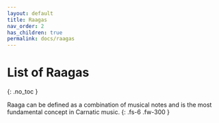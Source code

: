 ```yaml
---
layout: default
title: Raagas
nav_order: 2
has_children: true
permalink: docs/raagas
---
```


# List of Raagas
{: .no_toc }

Raaga can be defined as a combination of musical notes and is the most fundamental concept in Carnatic music.
{: .fs-6 .fw-300 }
